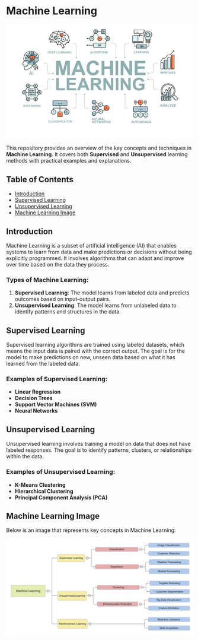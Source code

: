 # Machine Learning

![machine_learning_img](images/machine_learning_img.jpeg)

This repository provides an overview of the key concepts and techniques in **Machine Learning**. It covers both **Supervised** and **Unsupervised** learning methods with practical examples and explanations.

## Table of Contents

- [Introduction](#introduction)
- [Supervised Learning](#supervised-learning)
- [Unsupervised Learning](#unsupervised-learning)
- [Machine Learning Image](#machine-learning-image)

## Introduction

Machine Learning is a subset of artificial intelligence (AI) that enables systems to learn from data and make predictions or decisions without being explicitly programmed. It involves algorithms that can adapt and improve over time based on the data they process.

### Types of Machine Learning:

1. **Supervised Learning**: The model learns from labeled data and predicts outcomes based on input-output pairs.
2. **Unsupervised Learning**: The model learns from unlabeled data to identify patterns and structures in the data.

## Supervised Learning

Supervised learning algorithms are trained using labeled datasets, which means the input data is paired with the correct output. The goal is for the model to make predictions on new, unseen data based on what it has learned from the labeled data.

### Examples of Supervised Learning:

- **Linear Regression**
- **Decision Trees**
- **Support Vector Machines (SVM)**
- **Neural Networks**

## Unsupervised Learning

Unsupervised learning involves training a model on data that does not have labeled responses. The goal is to identify patterns, clusters, or relationships within the data.

### Examples of Unsupervised Learning:

- **K-Means Clustering**
- **Hierarchical Clustering**
- **Principal Component Analysis (PCA)**

## Machine Learning Image

Below is an image that represents key concepts in Machine Learning:

![ML](images/ML.png)

